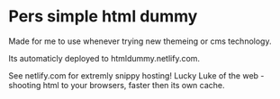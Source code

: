 # Pers simple html dummy

Made for me to use whenever trying new themeing or cms technology.

Its automaticly deployed to htmldummy.netlify.com.

See netlify.com for extremly snippy hosting! Lucky Luke of the web - shooting html to your browsers, faster then its own cache.